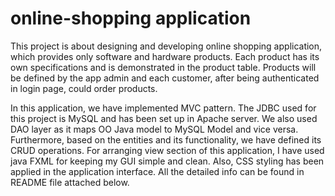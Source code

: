# online-shopping application


This project is about designing and developing online shopping application, which provides only software and hardware products. Each product has its own specifications and is demonstrated in the product table. Products will be defined by the app admin and each customer, after being authenticated in login page, could order products. 

In this application, we have implemented MVC pattern. The JDBC used for this project is MySQL and has been set up in Apache server. We also used DAO layer as it maps OO Java model to MySQL Model and vice versa. Furthermore, based on the entities and its functionality, we have defined its CRUD operations.
For arranging view section of this application, I have used java FXML for keeping my GUI simple and clean. Also, CSS styling has been applied in the application interface. 
All the detailed info can be found in README file attached below. 

